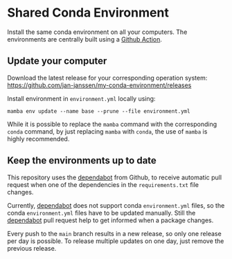 # Shared Conda Environment
Install the same conda environment on all your computers. The environments are centrally built using a [Github Action](https://docs.github.com/en/actions). 

## Update your computer
Download the latest release for your corresponding operation system:
https://github.com/jan-janssen/my-conda-environment/releases

Install environment in `environment.yml` locally using:
```
mamba env update --name base --prune --file environment.yml
```

While it is possible to replace the `mamba` command with the corresponding `conda` command, by just replacing `mamba` with `conda`, the use of `mamba` is highly recommended. 

## Keep the environments up to date
This repository uses the [dependabot](https://github.com/dependabot) from Github, to receive automatic pull request when one of the dependencies in the `requirements.txt` file changes. 

Currently, [dependabot](https://github.com/dependabot) does not support conda `environment.yml` files, so the conda `environment.yml` files have to be updated manually. Still the [dependabot](https://github.com/dependabot) pull request help to get informed when a package changes. 

Every push to the `main` branch results in a new release, so only one release per day is possible. To release multiple updates on one day, just remove the previous release. 
